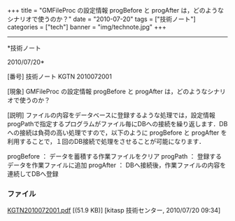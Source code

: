 ﻿+++
title = "GMFileProc の設定情報 progBefore と progAfter は，どのようなシナリオで使うのか？"
date = "2010-07-20"
tags = ["技術ノート"]
categories = ["tech"]
banner = "img/technote.jpg"
+++

-----------------------------------------------------------------------------------------------------------------------------

*技術ノート

2010/07/20*


[番号]
技術ノート KGTN 2010072001

[現象]
GMFileProc の設定情報 progBefore と progAfter
は，どのようなシナリオで使うのか？

[説明]
ファイルの内容をデータベースに登録するような処理では，設定情報progPathで指定するプログラムがファイル毎にDBへの接続を繰り返します．DBへの接続は負荷の高い処理ですので，以下のように
progBefore と progAfter
を利用することで，１回のDB接続で処理をさせることが可能になります．

progBefore ： データを蓄積する作業ファイルをクリア
progPath ： 登録するデータを作業ファイルに追加
progAfter ： DBへ接続後，作業ファイルの内容を連続してDBへ登録


### ファイル

 
 


[KGTN2010072001.pdf](http://techreport.kitasp.net/attachments/download/229/KGTN2010072001.pdf)
 [(51.9 KB)] [kitasp 技術センター, 2010/07/20
09:34]


 


 


